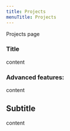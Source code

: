 ```yaml
---
title: Projects
menuTitle: Projects
---
```


Projects page

### Title

content

### Advanced features:

content

## Subtitle

content
